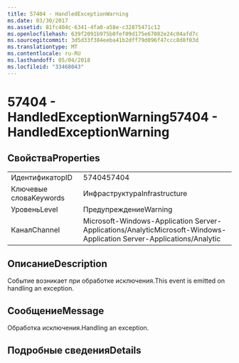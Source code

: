```yaml
---
title: 57404 - HandledExceptionWarning
ms.date: 03/30/2017
ms.assetid: 81fc404c-6341-4fa0-a58e-c32875471c12
ms.openlocfilehash: 639f2091b975b0fef09d175e67082e24c04afd7c
ms.sourcegitcommit: 3d5d33f384eeba41b2dff79d096f47ccc8d8f03d
ms.translationtype: MT
ms.contentlocale: ru-RU
ms.lasthandoff: 05/04/2018
ms.locfileid: "33468043"
---
```

# <a name="57404---handledexceptionwarning"></a><span data-ttu-id="0a46e-102">57404 - HandledExceptionWarning</span><span class="sxs-lookup"><span data-stu-id="0a46e-102">57404 - HandledExceptionWarning</span></span>
## <a name="properties"></a><span data-ttu-id="0a46e-103">Свойства</span><span class="sxs-lookup"><span data-stu-id="0a46e-103">Properties</span></span>  
  
|||  
|-|-|  
|<span data-ttu-id="0a46e-104">Идентификатор</span><span class="sxs-lookup"><span data-stu-id="0a46e-104">ID</span></span>|<span data-ttu-id="0a46e-105">57404</span><span class="sxs-lookup"><span data-stu-id="0a46e-105">57404</span></span>|  
|<span data-ttu-id="0a46e-106">Ключевые слова</span><span class="sxs-lookup"><span data-stu-id="0a46e-106">Keywords</span></span>|<span data-ttu-id="0a46e-107">Инфраструктура</span><span class="sxs-lookup"><span data-stu-id="0a46e-107">Infrastructure</span></span>|  
|<span data-ttu-id="0a46e-108">Уровень</span><span class="sxs-lookup"><span data-stu-id="0a46e-108">Level</span></span>|<span data-ttu-id="0a46e-109">Предупреждение</span><span class="sxs-lookup"><span data-stu-id="0a46e-109">Warning</span></span>|  
|<span data-ttu-id="0a46e-110">Канал</span><span class="sxs-lookup"><span data-stu-id="0a46e-110">Channel</span></span>|<span data-ttu-id="0a46e-111">Microsoft-Windows-Application Server-Applications/Analytic</span><span class="sxs-lookup"><span data-stu-id="0a46e-111">Microsoft-Windows-Application Server-Applications/Analytic</span></span>|  
  
## <a name="description"></a><span data-ttu-id="0a46e-112">Описание</span><span class="sxs-lookup"><span data-stu-id="0a46e-112">Description</span></span>  
 <span data-ttu-id="0a46e-113">Событие возникает при обработке исключения.</span><span class="sxs-lookup"><span data-stu-id="0a46e-113">This event is emitted on handling an exception.</span></span>  
  
## <a name="message"></a><span data-ttu-id="0a46e-114">Сообщение</span><span class="sxs-lookup"><span data-stu-id="0a46e-114">Message</span></span>  
 <span data-ttu-id="0a46e-115">Обработка исключения.</span><span class="sxs-lookup"><span data-stu-id="0a46e-115">Handling an exception.</span></span>  
  
## <a name="details"></a><span data-ttu-id="0a46e-116">Подробные сведения</span><span class="sxs-lookup"><span data-stu-id="0a46e-116">Details</span></span>
